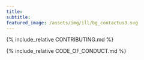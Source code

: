 ```yaml
---
title: 
subtitle: 
featured_image: /assets/img/ill/bg_contactus3.svg
---
```



{% include_relative CONTRIBUTING.md %}

{% include_relative CODE_OF_CONDUCT.md %}
